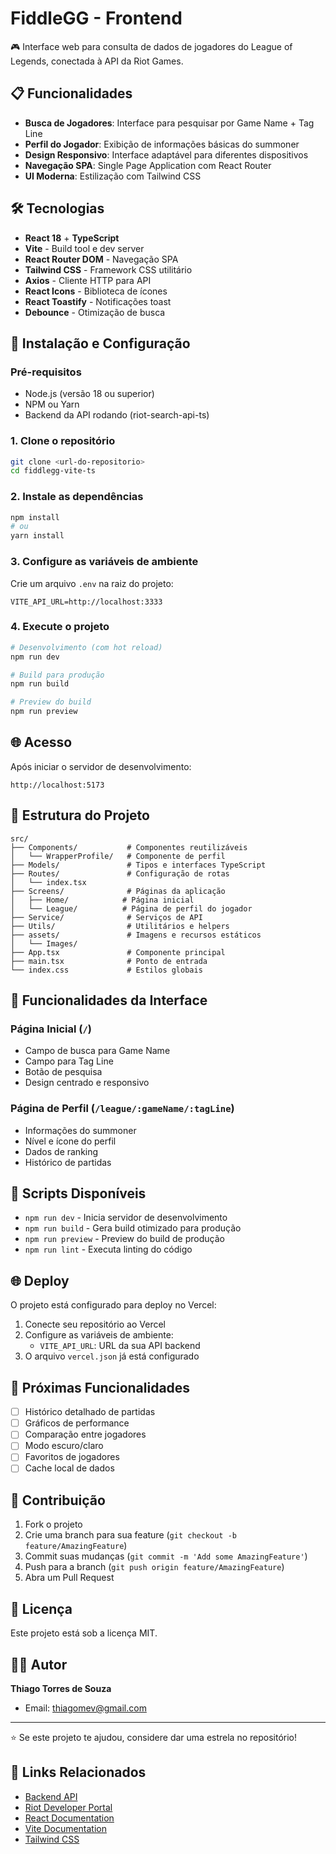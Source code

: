 # FiddleGG - Frontend

🎮 Interface web para consulta de dados de jogadores do League of Legends, conectada à API da Riot Games.

## 📋 Funcionalidades

- **Busca de Jogadores**: Interface para pesquisar por Game Name + Tag Line
- **Perfil do Jogador**: Exibição de informações básicas do summoner
- **Design Responsivo**: Interface adaptável para diferentes dispositivos
- **Navegação SPA**: Single Page Application com React Router
- **UI Moderna**: Estilização com Tailwind CSS

## 🛠️ Tecnologias

- **React 18** + **TypeScript**
- **Vite** - Build tool e dev server
- **React Router DOM** - Navegação SPA
- **Tailwind CSS** - Framework CSS utilitário
- **Axios** - Cliente HTTP para API
- **React Icons** - Biblioteca de ícones
- **React Toastify** - Notificações toast
- **Debounce** - Otimização de busca

## 🚀 Instalação e Configuração

### Pré-requisitos

- Node.js (versão 18 ou superior)
- NPM ou Yarn
- Backend da API rodando (riot-search-api-ts)

### 1. Clone o repositório

```bash
git clone <url-do-repositorio>
cd fiddlegg-vite-ts
```

### 2. Instale as dependências

```bash
npm install
# ou
yarn install
```

### 3. Configure as variáveis de ambiente

Crie um arquivo `.env` na raiz do projeto:

```env
VITE_API_URL=http://localhost:3333
```

### 4. Execute o projeto

```bash
# Desenvolvimento (com hot reload)
npm run dev

# Build para produção
npm run build

# Preview do build
npm run preview
```

## 🌐 Acesso

Após iniciar o servidor de desenvolvimento:

```
http://localhost:5173
```

## 📁 Estrutura do Projeto

```
src/
├── Components/           # Componentes reutilizáveis
│   └── WrapperProfile/   # Componente de perfil
├── Models/               # Tipos e interfaces TypeScript
├── Routes/               # Configuração de rotas
│   └── index.tsx
├── Screens/              # Páginas da aplicação
│   ├── Home/            # Página inicial
│   └── League/          # Página de perfil do jogador
├── Service/              # Serviços de API
├── Utils/                # Utilitários e helpers
├── assets/               # Imagens e recursos estáticos
│   └── Images/
├── App.tsx               # Componente principal
├── main.tsx              # Ponto de entrada
└── index.css             # Estilos globais
```

## 🎨 Funcionalidades da Interface

### Página Inicial (`/`)
- Campo de busca para Game Name
- Campo para Tag Line
- Botão de pesquisa
- Design centrado e responsivo

### Página de Perfil (`/league/:gameName/:tagLine`)
- Informações do summoner
- Nível e ícone do perfil
- Dados de ranking
- Histórico de partidas

## 🔧 Scripts Disponíveis

- `npm run dev` - Inicia servidor de desenvolvimento
- `npm run build` - Gera build otimizado para produção
- `npm run preview` - Preview do build de produção
- `npm run lint` - Executa linting do código

## 🌐 Deploy

O projeto está configurado para deploy no Vercel:

1. Conecte seu repositório ao Vercel
2. Configure as variáveis de ambiente:
   - `VITE_API_URL`: URL da sua API backend
3. O arquivo `vercel.json` já está configurado

## 🎯 Próximas Funcionalidades

- [ ] Histórico detalhado de partidas
- [ ] Gráficos de performance
- [ ] Comparação entre jogadores
- [ ] Modo escuro/claro
- [ ] Favoritos de jogadores
- [ ] Cache local de dados

## 🤝 Contribuição

1. Fork o projeto
2. Crie uma branch para sua feature (`git checkout -b feature/AmazingFeature`)
3. Commit suas mudanças (`git commit -m 'Add some AmazingFeature'`)
4. Push para a branch (`git push origin feature/AmazingFeature`)
5. Abra um Pull Request

## 📄 Licença

Este projeto está sob a licença MIT.

## 👨‍💻 Autor

**Thiago Torres de Souza**
- Email: thiagomev@gmail.com

---

⭐ Se este projeto te ajudou, considere dar uma estrela no repositório!

## 🔗 Links Relacionados

- [Backend API](../riot-search-api-ts/README.md)
- [Riot Developer Portal](https://developer.riotgames.com/)
- [React Documentation](https://react.dev/)
- [Vite Documentation](https://vitejs.dev/)
- [Tailwind CSS](https://tailwindcss.com/)
